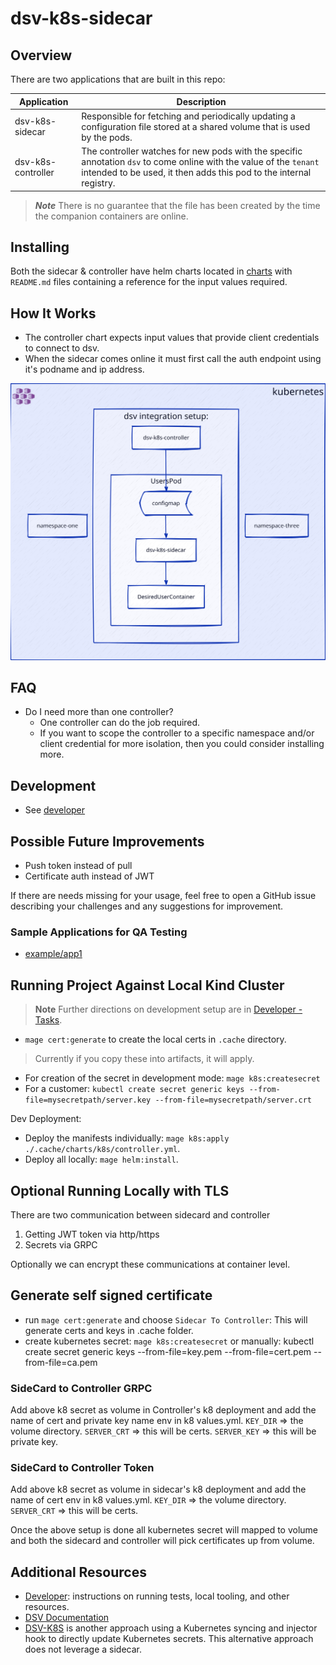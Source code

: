 # dsv-k8s-sidecar

## Overview

There are two applications that are built in this repo:

| Application        | Description                                                                                                                                                                               |
| ------------------ | ----------------------------------------------------------------------------------------------------------------------------------------------------------------------------------------- |
| dsv-k8s-sidecar    | Responsible for fetching and periodically updating a configuration file stored at a shared volume that is used by the pods.                                                               |
| dsv-k8s-controller | The controller watches for new pods with the specific annotation `dsv` to come online with the value of the `tenant` intended to be used, it then adds this pod to the internal registry. |

> **_Note_**
> There is no guarantee that the file has been created by the time the companion containers are online.

## Installing

Both the sidecar & controller have helm charts located in [charts](charts/) with `README.md` files containing a reference for the input values required.

## How It Works

- The controller chart expects input values that provide client credentials to connect to dsv.
- When the sidecar comes online it must first call the auth endpoint using it's podname and ip address.

![overview](docs/overview.svg)

## FAQ

- Do I need more than one controller?
  - One controller can do the job required.
  - If you want to scope the controller to a specific namespace and/or client credential for more isolation, then you could consider installing more.

## Development

- See [developer](docs/developer-quick-start.md)

## Possible Future Improvements

- Push token instead of pull
- Certificate auth instead of JWT

If there are needs missing for your usage, feel free to open a GitHub issue describing your challenges and any suggestions for improvement.

### Sample Applications for QA Testing

- [example/app1](examples/app1)

## Running Project Against Local Kind Cluster

> **Note**
> Further directions on development setup are in [Developer - Tasks](DEVELOPER.md#tasks).

- `mage cert:generate` to create the local certs in `.cache` directory.

> Currently if you copy these into artifacts, it will apply.

- For creation of the secret in development mode: `mage k8s:createsecret`
- For a customer: `kubectl create secret generic keys --from-file=mysecretpath/server.key --from-file=mysecretpath/server.crt`

Dev Deployment:

- Deploy the manifests individually: `mage k8s:apply ./.cache/charts/k8s/controller.yml`.
- Deploy all locally: `mage helm:install`.

## Optional Running Locally with TLS

There are two communication between sidecard and controller

1. Getting JWT token via http/https
2. Secrets via GRPC

Optionally we can encrypt these communications at container level.

## Generate self signed certificate

- run `mage cert:generate` and choose `Sidecar To Controller`: This will generate certs and keys in .cache folder.
- create kubernetes secret: `mage k8s:createsecret` or manually: kubectl create secret generic keys --from-file=key.pem --from-file=cert.pem --from-file=ca.pem

### SideCard to Controller GRPC

Add above k8 secret as volume in Controller's k8 deployment and add the name of cert and private key name env in k8 values.yml.
`KEY_DIR` => the volume directory.
`SERVER_CRT` => this will be certs.
`SERVER_KEY` => this will be private key.

### SideCard to Controller Token

Add above k8 secret as volume in sidecar's k8 deployment and add the name of cert env in k8 values.yml.
`KEY_DIR` => the volume directory.
`SERVER_CRT` => this will be certs.

Once the above setup is done all kubernetes secret will mapped to volume and both the sidecard and controller will pick certificates up from volume.

## Additional Resources

- [Developer](DEVELOPER.md): instructions on running tests, local tooling, and other resources.
- [DSV Documentation](https://docs.delinea.com/dsv/current?ref=githubrepo)
- [DSV-K8S](https://github.com/DelineaXPM/dsv-k8s) is another approach using a Kubernetes syncing and injector hook to directly update Kubernetes secrets.
  This alternative approach does not leverage a sidecar.
